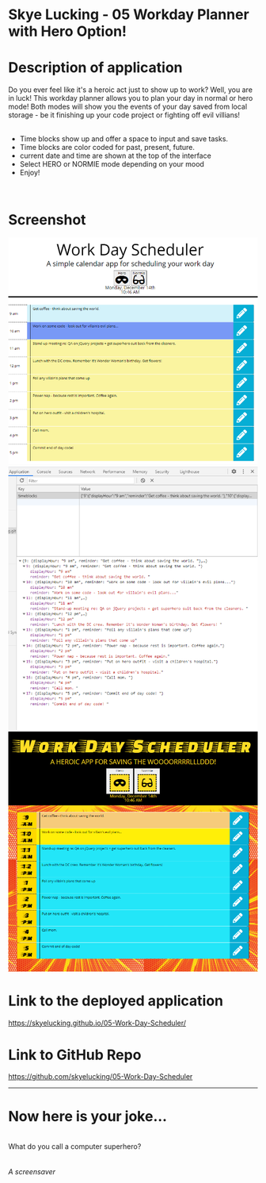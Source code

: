 # Skye Lucking - 05 Workday Planner with Hero Option!

<h1>Description of application</h1>
Do you ever feel like it's a heroic act just to show up to work? Well, you are in luck! This workday planner allows you to plan your day in normal or hero mode! Both modes will show you the events of your day saved from local storage - be it finishing up your code project or fighting off evil villians!
<ul>
<br>
<li>Time blocks show up and offer a space to input and save tasks. </li>
<li> Time blocks are color coded for past, present, future.</li>
<li>current date and time are shown at the top of the interface</li>
<li>Select HERO or NORMIE mode depending on your mood</li>
<li> Enjoy!</li>
</ul>
<br>

<h1>Screenshot</h1>
<img src="Assets/SS1.png"><br>
<img src="Assets/SS2.png"><br>
<img src="Assets/SS3.png"><br>



<h1>Link to the deployed application</h1>
<a href="https://skyelucking.github.io/05-Work-Day-Scheduler/">https://skyelucking.github.io/05-Work-Day-Scheduler/</a>

<h1>Link to GitHub Repo</h1>
<a href="https://github.com/skyelucking/05-Work-Day-Scheduler">https://github.com/skyelucking/05-Work-Day-Scheduler</a>

<hr>

<h1>Now here is your joke...</h1> <br>
What do you call a computer superhero?
<br>
<br>
<br>
<em>A screensaver</em>
